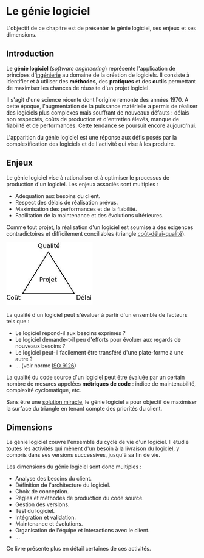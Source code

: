 # Le génie logiciel

L'objectif de ce chapitre est de présenter le génie logiciel, ses enjeux et ses dimensions.

## Introduction

Le **génie logiciel** (*software engineering*) représente l'application de principes d'[ingénierie](https://fr.wikipedia.org/wiki/Ing%C3%A9nierie) au domaine de la création de logiciels. Il consiste à identifier et à utiliser des **méthodes**, des **pratiques** et des **outils** permettant de maximiser les chances de réussite d'un projet logiciel.

Il s'agit d'une science récente dont l'origine remonte des années 1970. A cette époque, l'augmentation de la puissance matérielle a permis de réaliser des logiciels plus complexes mais souffrant de nouveaux défauts : délais non respectés, coûts de production et d'entretien élevés, manque de fiabilité et de performances. Cette tendance se poursuit encore aujourd'hui.

L'apparition du génie logiciel est une réponse aux défis posés par la complexification des logiciels et de l'activité qui vise à les produire.

## Enjeux

Le génie logiciel vise à rationaliser et à optimiser le processus de production d'un logiciel. Les enjeux associés sont multiples :

* Adéquation aux besoins du client.
* Respect des délais de réalisation prévus.
* Maximisation des performances et de la fiabilité.
* Facilitation de la maintenance et des évolutions ultérieures.

Comme tout projet, la réalisation d'un logiciel est soumise à des exigences contradictoires et difficilement conciliables (triangle [coût-délai-qualité](http://www.geek-directeur-technique.com/2009/07/10/le-triangle-qualite-cout-delai)).

![](../images/triangle-qualite-cout-delai.jpg)

La qualité d'un logiciel peut s'évaluer à partir d'un ensemble de facteurs tels que :

* Le logiciel répond-il aux besoins exprimés ?
* Le logiciel demande-t-il peu d'efforts pour évoluer aux regards de nouveaux besoins ?
* Le logiciel peut-il facilement être transféré d'une plate-forme à une autre ?
* ... (voir norme [ISO 9126](http://fr.wikipedia.org/wiki/ISO_9126))

La qualité du code source d'un logiciel peut être évaluée par un certain nombre de mesures appelées **métriques de code** : indice de maintenabilité, complexité cyclomatique, etc.

Sans être une [solution miracle](https://fr.wikipedia.org/wiki/Pas_de_balle_en_argent), le génie logiciel a pour objectif de maximiser la surface du triangle en tenant compte des priorités du client.

## Dimensions

Le génie logiciel couvre l'ensemble du cycle de vie d'un logiciel. Il étudie toutes les activités qui mènent d'un besoin à la livraison du logiciel, y compris dans ses versions successives, jusqu'à sa fin de vie.

Les dimensions du génie logiciel sont donc multiples :

* Analyse des besoins du client.
* Définition de l'architecture du logiciel.
* Choix de conception.
* Règles et méthodes de production du code source.
* Gestion des versions.
* Test du logiciel.
* Intégration et validation.
* Maintenance et évolutions.
* Organisation de l'équipe et interactions avec le client.
* ...

Ce livre présente plus en détail certaines de ces activités. 

